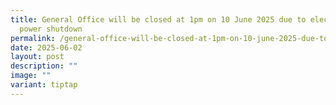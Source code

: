 ```yaml
---
title: General Office will be closed at 1pm on 10 June 2025 due to electrical
  power shutdown
permalink: /general-office-will-be-closed-at-1pm-on-10-june-2025-due-to-electrical-power-shutdown/
date: 2025-06-02
layout: post
description: ""
image: ""
variant: tiptap
---
```

